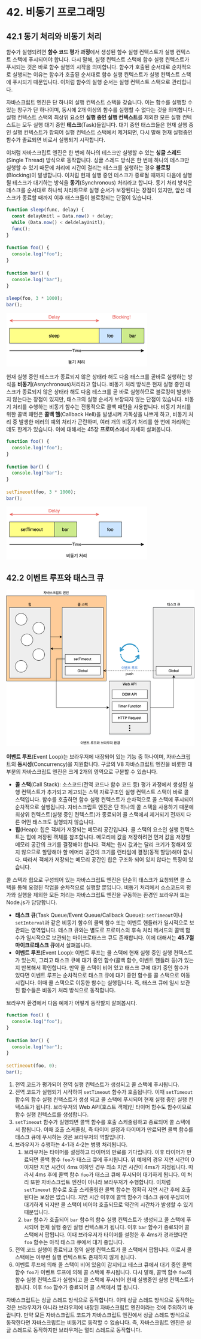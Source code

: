 # 42. 비동기 프로그래밍

## 42.1 동기 처리와 비동기 처리

함수가 실행되려면 **함수 코드 평가 과정**에서 생성된 함수 실행 컨텍스트가 실행 컨텍스트 스택에 푸시되어야 합니다. 다시 말해, 실행 컨텍스트 스택에 함수 실행 컨텍스트가 푸시되는 것은 바로 함수 실행의 시작을 의미합니다. 함수가 호출된 순서대로 순차적으로 실행되는 이유는 함수가 호출된 순서대로 함수 실행 컨텍스트가 실행 컨텍스트 스택에 푸시되기 때문입니다. 이처럼 함수의 실행 순서는 실행 컨텍스트 스택으로 관리힙니다.

자바스크립트 엔진은 단 하나의 실행 컨텍스트 스택을 갖습니다. 이는 함수를 실행할 수 있는 창구가 단 하나이며, 동시에 2개 이상의 함수를 실행할 수 없다는 것을 의미합니다. 실행 컨텍스트 스택의 최상위 요소인 **실행 중인 실행 컨텍스트**를 제외한 모든 실행 컨텍스트는 모두 실행 대기 중인 **테스크**(Task)들입니다. 대기 중인 태스크들은 현재 실행 중인 실행 컨텍스트가 팜되어 실행 컨텍스트 스택에서 제거되면, 다시 말해 현재 실행중인 함수가 졸료되면 비로서 실행되기 시작합니다.

이처럼 자바스크립트 엔진은 한 번에 하나의 테스크만 실행할 수 있는 **싱글 스레드**(Single Thread) 방식으로 동작합니다. 싱글 스레드 방식은 한 번에 하나의 테스크만 실행할 수 있기 때문에 처리에 시간이 걸리는 테스크를 실행하는 경우 **블로킹**(Blocking)이 발생합니다. 이처럼 현재 실행 중인 테스크가 종료될 때까지 다음에 실행될 테스크가 대기하는 방식을 **동기**(Synchronous) 처리라고 합니다. 동기 처리 방식은 테스크를 순서대로 하나씩 처리하므로 실행 순서가 보장된다는 장점이 있지만, 앞선 테스크가 종료할 때까지 이후 태스크들이 블로킹되는 단점이 있습니다.

```javascript
function sleep(func, delay) {
  const delayUnitl = Data.now() + delay;
  while (Data.now() < deldelayUnitl);
  func();
}

function foo() {
  console.log("foo");
}

function bar() {
  console.log("bar");
}

sleep(foo, 3 * 1000);
bar();
```

![동기 처리](../_images/javascript4202.png)

현재 실행 중인 테스크가 종료되지 않은 상태라 해도 다음 태스크를 곧바로 실행하는 방식을 **비동기**(Asnychronous)처리라고 합니다. 비동기 처리 방식은 현재 실행 중인 테스크가 종료되지 않은 상태라 해도 다음 테스크를 곧 바로 실행하므로 블로킹이 발생하지 않는다는 장점이 있지만, 태스크의 실행 순서가 보장되지 않는 단점이 있습니다. 비동기 처리를 수행하는 비동기 함수는 전통적으로 콜백 패턴을 사용합니다. 비동기 처리를 위한 콜백 패턴은 **콜백 헬**(Callback Hell)을 발생시켜 가독성을 나쁘게 하고, 비동기 처리 중 발생한 에러의 예외 처리가 곤란하며, 여러 개의 비동기 처리를 한 번에 처리하는 데도 한계가 있습니다. 이에 대해서는 45장 **프로미스**에서 자세히 살펴봅니다.

```javascript
function foo() {
  console.log("foo");
}

function bar() {
  console.log("bar");
}

setTimeout(foo, 3 * 1000);
bar();
```

![비동기 처리](../_images/javascript4203.png)

## 42.2 이벤트 루프와 태스크 큐

![이벤트 루프와 브라우저 환경](../_images/javascript4204.png)

**이벤트 루프**(Event Loop)는 브라우저에 내장되어 있는 기능 중 하나이며, 자바스크립트의 **동시성**(Concurrency)을 지원합니다. 구글의 V8 자바스크립트 엔진을 비롯한 대부분의 자바스크립트 엔진은 크게 2개의 영역으로 구분할 수 있습니다.

- **콜 스택**(Call Stack): 소스코드(전역 코드나 함수 코드 등) 평가 과정에서 생성된 실행 컨텍스트가 추가되고 제고되는 스택 자료구조인 실행 컨텍스트 스택이 바로 콜 스택입니다. 함수를 호출하면 함수 실행 컨텍스트가 순차적으로 콜 스택에 푸시되어 순차적으로 실행됩니다. 자바스크립트 엔진은 단 하나의 콜 스택을 사용하기 때문에 최상위 컨텍스트(실행 중인 컨텍스트)가 종료되어 콜 스택에서 제거되기 전까지 다른 어떤 태스크도 실행되지 않습니다.
- **힙**(Heap): 힙은 객체가 저장되는 메모리 공간입니다. 콜 스택의 요소인 실행 컨텍스트는 힙에 저장된 객체를 참조합니다. 메모리에 값을 저장하려면 먼저 값을 저장할 메모리 공간의 크기를 결정해야 합니다. 객체는 원시 값과는 달리 크기가 정해져 있지 않으므로 할당해야 할 메머리 공간의 크기를 런타임에 결정(동적 할당)해야 합니다. 따라서 객체가 저장되는 메모리 공간인 힙은 구조화 되어 있지 않다는 특징이 있습니다.

콜 스택과 힙으로 구성되어 있는 자바스크립트 엔진은 단순히 태스크가 요청되면 콜 스택을 통해 요청된 작업을 순차적으로 실행할 뿐입니다. 비동기 처리에서 소스코드의 평가와 실행을 제외한 모든 처리는 자바스크립트 엔진을 구동하는 환경인 브라우저 또는 Node.js가 담당합니다.

- **태스크 큐**(Task Queue/Event Queue/Callback Queue): `setTimeout`이나 `setInterval`과 같은 비동기 함수의 콜백 함수 또는 이벤트 핸들러가 일시적으로 보관되는 영역입니다. 테스크 큐와는 별도로 프로미스의 후속 처리 메서드의 콜백 함수가 일시적으로 보관되는 마이크로태스크 큐도 존재합니다. 이에 대해서는 **45.7절 마이크로태스크 큐**에서 살펴봅니다.
- **이벤트 루프**(Event Loop): 이벤트 루프는 콜 스택에 현재 실행 중인 실행 컨텍스트가 있는지, 그리고 태스크 큐에 대기 중인 함수(콜백 함수, 이벤트 핸들러 등)가 있는지 반복해서 확인합니다. 만약 콜 스택이 비어 있고 태스크 큐에 대기 중인 함수가 있다면 이벤트 루프는 순차적으로 태스크 큐에 대기 중인 함수를 콜 스택으로 이동시킵니다. 이때 콜 스택으로 이동한 함수는 실행됩니다. 즉, 태스크 큐에 일시 보관된 함수들은 비동기 처리 방식으로 동작합니다.

브라우저 환경에서 다음 예제가 어떻게 동작할지 살펴봅시다.

```javascript
function foo() {
  console.log("foo");
}

function bar() {
  console.log("bar");
}

setTimeout(foo, 0);
bar();
```

1. 전역 코드가 평가되어 전역 실행 컨텍스트가 생성되고 콜 스택에 푸시됩니다.
2. 전역 코드가 실행되기 시작하여 `setTimeout` 함수가 호출됩니다. 이때 `setTimeout` 함수의 함수 실행 컨택스트가 생성 되고 콜 스택에 푸시되어 현재 실행 중인 실행 컨텍스트가 됩니다. 브라우저의 Web API(호스트 객체)인 타이머 함수도 함수이므로 함수 실행 컨텍스트를 생성합니다.
3. `setTimeout` 함수가 실행되면 콜백 함수를 호출 스케줄링하고 종료되어 콜 스택에서 팝됩니다. 이때 호출 스케줄링, 즉 타이머 설정과 타이머가 만료되면 콜백 함수를 태스크 큐에 푸시하는 것은 브라우저의 역할입니다.
4. 브라우저가 수행하는 4-1과 4-2는 병행 처리됩니다.
   1. 브라우저는 타이머를 설정하고 타이머의 만료를 기다립니다. 이후 타이머가 만료되면 콜백 함수 `foo`가 태스크 큐에 푸시됩니다. 위 예에의 경우 지연 시간이 0이지만 지연 시간이 4ms 이하인 경우 최소 지연 시간이 4ms가 지정됩니다. 따라서 4ms 후에 콜백 함수 `foo`가 태스크 큐에 푸시되어 대기하게 됩니다. 이 처리 또한 자바스크립트 엔진이 아니라 브라우저가 수행합니다. 이처럼 `setTimeout` 함수로 호출 스케줄링한 콜백 함수는 정확히 지연 시간 후에 호출된다는 보장은 없습니다. 지연 시간 이후에 콜백 함수가 테스크 큐에 푸싱되어 대기하게 되지만 콜 스택이 비어야 호출되므로 약간의 시간차가 발생할 수 있기 때문입니다.
   2. `bar` 함수가 호출되어 `bar` 함수의 함수 실행 컨텍스트가 생성되고 콜 스택에 푸시되어 현재 실행 중인 실행 컨텍스트가 됩니다. 이후 `bar` 함수가 종료되어 콜 스택에서 팝됩니다. 이때 브라우저가 타이머를 설정한 후 4ms가 경과했다면 `foo` 함수는 아직 태스크 큐에서 대기 중입니다.
5. 전역 코드 실행이 종료되고 정역 실행 컨텍스트가 콜 스택에서 팝됩니다. 이로서 콜 스택에는 아무런 실행 컨텍스트도 존재하지 않게 됩니다.
6. 이벤트 루프에 의해 콜 스택이 비어 있음이 감지되고 테스크 큐에서 대기 중인 콜백 함수 `foo`가 이벤트 루프에 의해 콜 스택에 푸시됩니다. 다시 말해, 콜백 함수 `foo`의 함수 실행 컨텍스트가 실행되고 콜 스택에 푸시되어 현재 실행중인 실행 컨텍스트가 됩니다. 이후 `foo` 함수가 종료되어 콜 스택에서 팝 됩니다.

자바스크립트는 싱글 스레드 방식으로 동작합니다. 이때 싱글 스레드 방식으로 동작하는 것은 브라우저가 아니라 브라우저에 내장된 자바스크립트 엔진이라는 것에 주의하기 바랍니다. 만약 모든 자바스크립트 코드가 자바스크립트 엔진에서 싱글 스레드 방식으로 동작한다면 자바스크립트는 비동기로 동작할 수 없습니다. 즉, 자바스크립트 엔진은 싱글 스레드로 동작하지만 브라우저는 멀티 스레드로 동작합니다.
